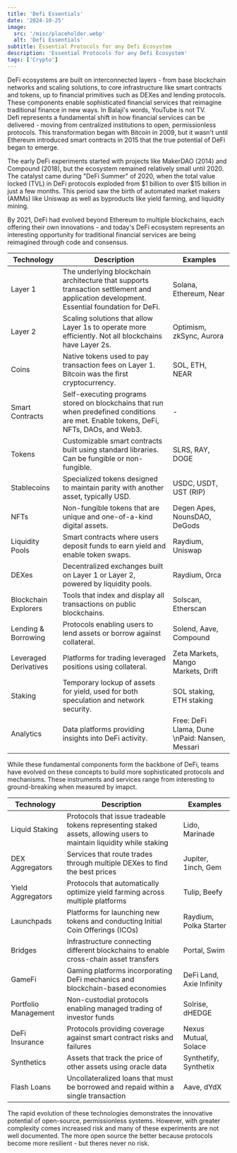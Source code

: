 ```yaml
---
title: 'Defi Essentials'
date: '2024-10-25'
image:
  src: '/misc/placeholder.webp'
  alt: 'Defi Essentials'
subtitle: Essential Protocols for any Defi Ecosystem
description: 'Essential Protocols for any Defi Ecosystem'
tags: ['Crypto']
---
```


<style jsx>{`
  .prose a {
    text-decoration: underline;
    color: var(--color-accent);
  }
  .prose ol {
    list-style-type: decimal;
    margin-left: 2em; /* Adjust as needed for indentation */
    padding-left: 0.5em; /* Add padding if needed */
  }
  .prose ol li {
    margin-bottom: 0.5em;
    color: var(--color-text-primary);
    line-height: 1.5; /* Adjust line height for better readability */
  }
`}</style>

<div class="tldr-section">
DeFi ecosystems are built on interconnected layers - from base blockchain networks and scaling solutions, to core infrastructure like smart contracts and tokens, up to financial primitives such as DEXes and lending protocols. These components enable sophisticated financial services that reimagine traditional finance in new ways. In Balaji's words, YouTube is not TV.
</div>

<div>
Defi represents a fundamental shift in how financial services can be delivered - moving from centralized institutions to open, permissionless protocols. This transformation began with Bitcoin in 2009, but it wasn't until Ethereum introduced smart contracts in 2015 that the true potential of DeFi began to emerge.

The early DeFi experiments started with projects like MakerDAO (2014) and Compound (2018), but the ecosystem remained relatively small until 2020. The catalyst came during "DeFi Summer" of 2020, when the total value locked (TVL) in DeFi protocols exploded from $1 billion to over $15 billion in just a few months. This period saw the birth of automated market makers (AMMs) like Uniswap as well as byproducts like yield farming, and liquidity mining.

By 2021, DeFi had evolved beyond Ethereum to multiple blockchains, each offering their own innovations - and today's DeFi ecosystem represents an interesting opportunity for traditional financial services are being reimagined through code and consensus.

</div>

| Technology            | Description                                                                                                                             | Examples                                       |
| --------------------- | --------------------------------------------------------------------------------------------------------------------------------------- | ---------------------------------------------- |
| Layer 1               | The underlying blockchain architecture that supports transaction settlement and application development. Essential foundation for DeFi. | Solana, Ethereum, Near                         |
| Layer 2               | Scaling solutions that allow Layer 1s to operate more efficiently. Not all blockchains have Layer 2s.                                   | Optimism, zkSync, Aurora                       |
| Coins                 | Native tokens used to pay transaction fees on Layer 1. Bitcoin was the first cryptocurrency.                                            | SOL, ETH, NEAR                                 |
| Smart Contracts       | Self-executing programs stored on blockchains that run when predefined conditions are met. Enable tokens, DeFi, NFTs, DAOs, and Web3.   | -                                              |
| Tokens                | Customizable smart contracts built using standard libraries. Can be fungible or non-fungible.                                           | SLRS, RAY, DOGE                                |
| Stablecoins           | Specialized tokens designed to maintain parity with another asset, typically USD.                                                       | USDC, USDT, UST (RIP)                          |
| NFTs                  | Non-fungible tokens that are unique and one-of-a-kind digital assets.                                                                   | Degen Apes, NounsDAO, DeGods                   |
| Liquidity Pools       | Smart contracts where users deposit funds to earn yield and enable token swaps.                                                         | Raydium, Uniswap                               |
| DEXes                 | Decentralized exchanges built on Layer 1 or Layer 2, powered by liquidity pools.                                                        | Raydium, Orca                                  |
| Blockchain Explorers  | Tools that index and display all transactions on public blockchains.                                                                    | Solscan, Etherscan                             |
| Lending & Borrowing   | Protocols enabling users to lend assets or borrow against collateral.                                                                   | Solend, Aave, Compound                         |
| Leveraged Derivatives | Platforms for trading leveraged positions using collateral.                                                                             | Zeta Markets, Mango Markets, Drift             |
| Staking               | Temporary lockup of assets for yield, used for both speculation and network security.                                                   | SOL staking, ETH staking                       |
| Analytics             | Data platforms providing insights into DeFi activity.                                                                                   | Free: DeFi Llama, Dune \nPaid: Nansen, Messari |

While these fundamental components form the backbone of DeFi, teams have evolved on these concepts to build more sophisticated protocols and mechanisms. These instruments and services range from interesting to ground-breaking when measured by imapct.

| Technology           | Description                                                                                                          | Examples                 |
| -------------------- | -------------------------------------------------------------------------------------------------------------------- | ------------------------ |
| Liquid Staking       | Protocols that issue tradeable tokens representing staked assets, allowing users to maintain liquidity while staking | Lido, Marinade           |
| DEX Aggregators      | Services that route trades through multiple DEXes to find the best prices                                            | Jupiter, 1inch, Gem      |
| Yield Aggregators    | Protocols that automatically optimize yield farming across multiple platforms                                        | Tulip, Beefy             |
| Launchpads           | Platforms for launching new tokens and conducting Initial Coin Offerings (ICOs)                                      | Raydium, Polka Starter   |
| Bridges              | Infrastructure connecting different blockchains to enable cross-chain asset transfers                                | Portal, Swim             |
| GameFi               | Gaming platforms incorporating DeFi mechanics and blockchain-based economies                                         | DeFi Land, Axie Infinity |
| Portfolio Management | Non-custodial protocols enabling managed trading of investor funds                                                   | Solrise, dHEDGE          |
| DeFi Insurance       | Protocols providing coverage against smart contract risks and failures                                               | Nexus Mutual, Solace     |
| Synthetics           | Assets that track the price of other assets using oracle data                                                        | Synthetify, Synthetix    |
| Flash Loans          | Uncollateralized loans that must be borrowed and repaid within a single transaction                                  | Aave, dYdX               |

The rapid evolution of these technologies demonstrates the innovative potential of open-source, permissionless systems. However, with greater complexity comes increased risk and many of these experiments are not well documented. The more open source the better because protocols become more resilient - but theres never no risk.
